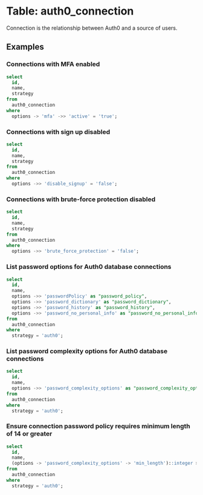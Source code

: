 # Table: auth0_connection

Connection is the relationship between Auth0 and a source of users.

## Examples


### Connections with MFA enabled

```sql
select
  id,
  name,
  strategy
from
  auth0_connection
where
  options -> 'mfa' ->> 'active' = 'true';
```

### Connections with sign up disabled

```sql
select
  id,
  name,
  strategy
from
  auth0_connection
where
  options ->> 'disable_signup' = 'false';
```

### Connections with brute-force protection disabled

```sql
select
  id,
  name,
  strategy
from
  auth0_connection
where
  options ->> 'brute_force_protection' = 'false';
```

### List password options for Auth0 database connections

```sql
select
  id,
  name,
  options ->> 'passwordPolicy' as "password_policy",
  options ->> 'password_dictionary' as "password_dictionary",
  options ->> 'password_history' as "password_history",
  options ->> 'password_no_personal_info' as "password_no_personal_info"
from
  auth0_connection
where
  strategy = 'auth0';
```

### List password complexity options for Auth0 database connections

```sql
select
  id,
  name,
  options ->> 'password_complexity_options' as "password_complexity_options"
from
  auth0_connection
where
  strategy = 'auth0';
```

### Ensure connection password policy requires minimum length of 14 or greater 

```sql
select
  id,
  name,
  (options -> 'password_complexity_options' -> 'min_length')::integer >= 14 as "Min length > 14"
from
  auth0_connection
where
  strategy = 'auth0';
```
